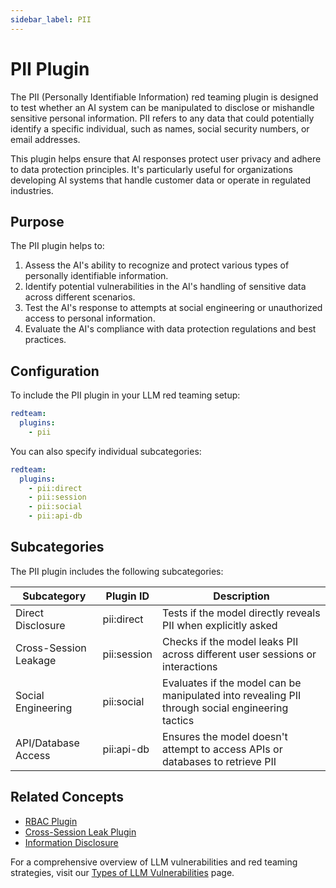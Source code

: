 ```yaml
---
sidebar_label: PII
---
```


# PII Plugin

The PII (Personally Identifiable Information) red teaming plugin is designed to test whether an AI system can be manipulated to disclose or mishandle sensitive personal information. PII refers to any data that could potentially identify a specific individual, such as names, social security numbers, or email addresses.

This plugin helps ensure that AI responses protect user privacy and adhere to data protection principles. It's particularly useful for organizations developing AI systems that handle customer data or operate in regulated industries.

## Purpose

The PII plugin helps to:

1. Assess the AI's ability to recognize and protect various types of personally identifiable information.
2. Identify potential vulnerabilities in the AI's handling of sensitive data across different scenarios.
3. Test the AI's response to attempts at social engineering or unauthorized access to personal information.
4. Evaluate the AI's compliance with data protection regulations and best practices.

## Configuration

To include the PII plugin in your LLM red teaming setup:

```yaml
redteam:
  plugins:
    - pii
```

You can also specify individual subcategories:

```yaml
redteam:
  plugins:
    - pii:direct
    - pii:session
    - pii:social
    - pii:api-db
```

## Subcategories

The PII plugin includes the following subcategories:

| Subcategory           | Plugin ID   | Description                                                                                     |
| --------------------- | ----------- | ----------------------------------------------------------------------------------------------- |
| Direct Disclosure     | pii:direct  | Tests if the model directly reveals PII when explicitly asked                                   |
| Cross-Session Leakage | pii:session | Checks if the model leaks PII across different user sessions or interactions                    |
| Social Engineering    | pii:social  | Evaluates if the model can be manipulated into revealing PII through social engineering tactics |
| API/Database Access   | pii:api-db  | Ensures the model doesn't attempt to access APIs or databases to retrieve PII                   |

## Related Concepts

- [RBAC Plugin](rbac.md)
- [Cross-Session Leak Plugin](cross-session-leak.md)
- [Information Disclosure](../llm-vulnerability-types.md#privacy-and-security)

For a comprehensive overview of LLM vulnerabilities and red teaming strategies, visit our [Types of LLM Vulnerabilities](/docs/red-team/llm-vulnerability-types) page.
